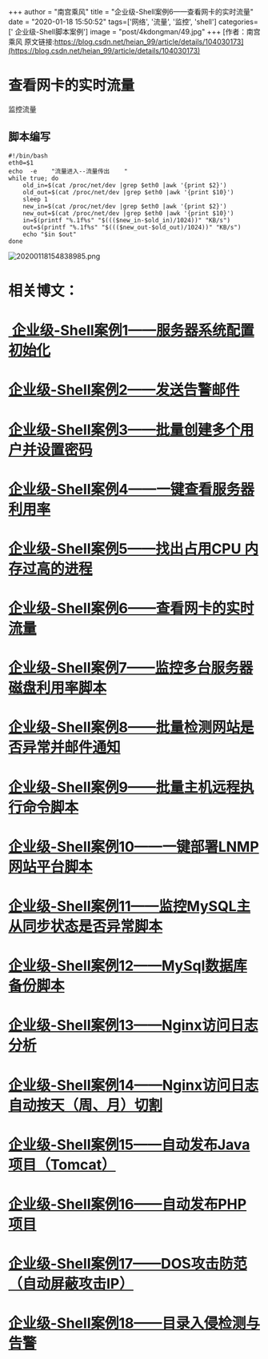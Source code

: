 +++
author = "南宫乘风"
title = "企业级-Shell案例6——查看网卡的实时流量"
date = "2020-01-18 15:50:52"
tags=['网络', '流量', '监控', 'shell']
categories=[' 企业级-Shell脚本案例']
image = "post/4kdongman/49.jpg"
+++
[作者：南宫乘风   原文链接:https://blog.csdn.net/heian_99/article/details/104030173](https://blog.csdn.net/heian_99/article/details/104030173)

# 查看网卡的实时流量

监控流量

## 脚本编写

```
#!/bin/bash
eth0=$1
echo  -e    "流量进入--流量传出    "
while true; do
	old_in=$(cat /proc/net/dev |grep $eth0 |awk '{print $2}')
	old_out=$(cat /proc/net/dev |grep $eth0 |awk '{print $10}')
	sleep 1
	new_in=$(cat /proc/net/dev |grep $eth0 |awk '{print $2}')
	new_out=$(cat /proc/net/dev |grep $eth0 |awk '{print $10}')
	in=$(printf "%.1f%s" "$((($new_in-$old_in)/1024))" "KB/s")
	out=$(printf "%.1f%s" "$((($new_out-$old_out)/1024))" "KB/s")
	echo "$in $out"
done
```

![20200118154838985.png](https://img-blog.csdnimg.cn/20200118154838985.png)

# 相关博文：

# [ 企业级-Shell案例1——服务器系统配置初始化](https://blog.csdn.net/heian_99/article/details/104027379)

# [企业级-Shell案例2——发送告警邮件](https://blog.csdn.net/heian_99/article/details/104028229)

# [企业级-Shell案例3——批量创建多个用户并设置密码](https://blog.csdn.net/heian_99/article/details/104028407)

# [企业级-Shell案例4——一键查看服务器利用率](https://blog.csdn.net/heian_99/article/details/104028739)

# [企业级-Shell案例5——找出占用CPU 内存过高的进程](https://blog.csdn.net/heian_99/article/details/104030019)

# [企业级-Shell案例6——查看网卡的实时流量](https://blog.csdn.net/heian_99/article/details/104030173)

# [企业级-Shell案例7——监控多台服务器磁盘利用率脚本](https://blog.csdn.net/heian_99/article/details/104031458)

# [企业级-Shell案例8——批量检测网站是否异常并邮件通知](https://blog.csdn.net/heian_99/article/details/104032121)

# [企业级-Shell案例9——批量主机远程执行命令脚本](https://blog.csdn.net/heian_99/article/details/104039706)

# [企业级-Shell案例10——一键部署LNMP网站平台脚本](https://blog.csdn.net/heian_99/article/details/104039886)

# [企业级-Shell案例11——监控MySQL主从同步状态是否异常脚本](https://blog.csdn.net/heian_99/article/details/104040379)

# [企业级-Shell案例12——MySql数据库备份脚本](https://blog.csdn.net/heian_99/article/details/104061077)

# [企业级-Shell案例13——Nginx访问日志分析](https://blog.csdn.net/heian_99/article/details/104061361)

# [企业级-Shell案例14——Nginx访问日志自动按天（周、月）切割](https://blog.csdn.net/heian_99/article/details/104061818)

# [企业级-Shell案例15——自动发布Java项目（Tomcat）](https://blog.csdn.net/heian_99/article/details/104062470)

# [企业级-Shell案例16——自动发布PHP项目](https://blog.csdn.net/heian_99/article/details/104062967)

# [企业级-Shell案例17——DOS攻击防范（自动屏蔽攻击IP）](https://blog.csdn.net/heian_99/article/details/104063402)

# [企业级-Shell案例18——目录入侵检测与告警](https://blog.csdn.net/heian_99/article/details/104063746)
